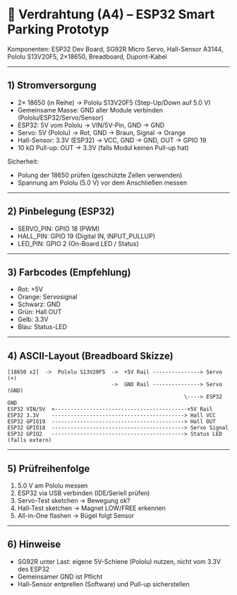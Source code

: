 # 🧩 Verdrahtung (A4) – ESP32 Smart Parking Prototyp

Komponenten: ESP32 Dev Board, SG92R Micro Servo, Hall-Sensor A3144, Pololu S13V20F5, 2×18650, Breadboard, Dupont-Kabel

---

## 1) Stromversorgung
- 2× 18650 (in Reihe) → Pololu S13V20F5 (Step-Up/Down auf 5.0 V)
- Gemeinsame Masse: GND aller Module verbinden (Pololu/ESP32/Servo/Sensor)
- ESP32: 5V vom Pololu → VIN/5V-Pin, GND → GND
- Servo: 5V (Pololu) → Rot, GND → Braun, Signal → Orange
- Hall-Sensor: 3.3V (ESP32) → VCC, GND → GND, OUT → GPIO 19
- 10 kΩ Pull-up: OUT → 3.3V (falls Modul keinen Pull-up hat)

Sicherheit:
- Polung der 18650 prüfen (geschützte Zellen verwenden)
- Spannung am Pololu (5.0 V) vor dem Anschließen messen

---

## 2) Pinbelegung (ESP32)
- SERVO_PIN: GPIO 18 (PWM)
- HALL_PIN: GPIO 19 (Digital IN, INPUT_PULLUP)
- LED_PIN: GPIO 2 (On-Board LED / Status)

---

## 3) Farbcodes (Empfehlung)
- Rot: +5V
- Orange: Servosignal
- Schwarz: GND
- Grün: Hall OUT
- Gelb: 3.3V
- Blau: Status-LED

---

## 4) ASCII-Layout (Breadboard Skizze)
```
[18650 x2]  ->  Pololu S13V20F5  ->  +5V Rail ---------------> Servo (+)
                                 ->  GND Rail ---------------> Servo (GND)
                                                        \----> ESP32 GND
ESP32 VIN/5V  <------------------------------------------+5V Rail
ESP32 3.3V    ------------------------------------------> Hall VCC
ESP32 GPIO19  ------------------------------------------> Hall OUT
ESP32 GPIO18  ------------------------------------------> Servo Signal
ESP32 GPIO2   ------------------------------------------> Status LED (falls extern)
```

---

## 5) Prüfreihenfolge
1) 5.0 V am Pololu messen
2) ESP32 via USB verbinden (IDE/Seriell prüfen)
3) Servo-Test sketchen → Bewegung ok?
4) Hall-Test sketchen → Magnet LOW/FREE erkennen
5) All-in-One flashen → Bügel folgt Sensor

---

## 6) Hinweise
- SG92R unter Last: eigene 5V-Schiene (Pololu) nutzen, nicht vom 3.3V des ESP32
- Gemeinsamer GND ist Pflicht
- Hall-Sensor entprellen (Software) und Pull-up sicherstellen
